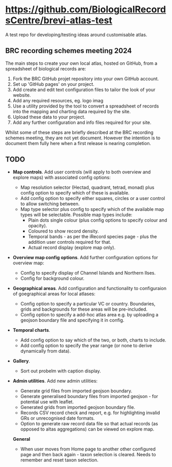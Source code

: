 # https://github.com/BiologicalRecordsCentre/brevi-atlas-test

A test repo for developing/testing ideas around customisable atlas.

## BRC recording schemes meeting 2024
The main steps to create your own local atlas, hosted on GitHub, from a spreadsheet of biological records are:
1. Fork the BRC GitHub projet repository into your own GitHub account.
2. Set up 'GitHub pages' on your project.
3. Add create and edit text configuration files to tailor the look of your website.
4. Add any required resources, eg. logo imag
5. Use a utility provided by the tool to convert a spreadsheet of records into the mapping and charting data required by the site.
6. Upload these data to your project.
7. Add any further configuration and info files required for your site.

Whilst some of these steps are briefly described at the BRC recording schemes meeting, they are not yet document. However the intention is to document them fully here when a first release is nearing completion.

## TODO
- **Map controls**. Add user controls (will apply to both overview and explore maps) with associated config options:
  - Map resolution selector (Hectad, quadrant, tetrad, monad) plus config option to specify which of these is available.
  - Add config option to specify either squares, circles or a user control to allow switching between.
  - Map type selector  plus config to specify which of the available map types will be selectable. Possible map types include:
    - Plain dots single colour (plus config options to specify colour and opacity).
    - Coloured to show record density.
    - Temporal bands - as per the iRecord species page - plus the addition user controls required for that.
    - Actual record display (explore map only).

- **Overview map config options**. Add further configuration options for overview map:
  - Config to specify display of Channel Islands and Northern Ilses.
  - Config for background colour.

- **Geographical areas**. Add configuration and functionality to configuraion of goegraphical areas for local atlases:
  - Config option to specify a particular VC or country. Boundaries, grids and backgrounds for these areas will be pre-included.
  - Config option to specify a add-hoc atlas area e.g. by uploading a geojson boundary file and specifying it in config.

- **Temporal charts**.
  - Add config option to say which of the two, or both, charts to include.
  - Add config option to specify the year range (or none to derive dynamically from data).

- **Gallery**.
  - Sort out probelm with caption display.

- **Admin utilities**. Add new admin utilities:
  - Generate grid files from imported geojson boundary.
  - Generate generalised boundary files from imported geojson - for potential use with leaflet.
  - Generated grids from imported geojson boundary file.
  - Records CSV record check and report, e.g. for highlighting invalid GRs or unrecognised date formats.
  - Option to generate raw record data file so that actual records (as opposed to altas aggregations) can be viewed on explore map.

  **General**
    - When user moves from Home page to another other configured page and then back again - taxon selection is cleared. Needs to remember and reset taxon selection.




